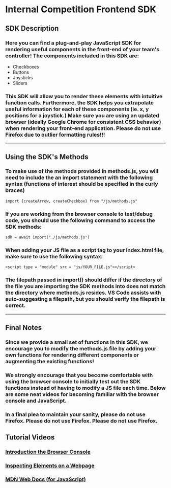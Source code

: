 # **Internal Competition Frontend SDK**
## **SDK Description**
### Here you can find a plug-and-play JavaScript SDK for rendering useful components in the front-end of your team's controller! The components included in this SDK are:
- Checkboxes
- Buttons
- Joysticks
- Sliders

### This SDK will allow you to render these elements with intuitive function calls. Furthermore, the SDK helps you extrapolate useful information for each of these components (ie. x, y positions for a joystick.) Make sure you are using an updated browser (ideally **Google Chrome** for consistent CSS behavior) when rendering your front-end application. **Please do not use Firefox due to outlier formatting rules!!!**
---
## **Using the SDK's Methods**
### To make use of the methods provided in methods.js, you will need to include the an import statement with the following syntax (functions of interest should be specified in the curly braces)
`import {createArrow, createCheckbox} from "/js/methods.js"` 
    
### If you are working from the browser console to test/debug code, you should use the following command to access the SDK methods:
`sdk = await import("./js/methods.js")`

### When adding your JS file as a script tag to your index.html file, make sure to use the following syntax:
`<script type = "module" src = "js/YOUR_FILE.js"></script>`

### The filepath passed in import() should differ if the directory of the file you are importing the SDK methods into does not match the directory where methods.js resides. VS Code assists with auto-suggesting a filepath, but you should verify the filepath is correct.
---
## **Final Notes**
### Since we provide a small set of functions in this SDK, we encourage you to modify the methods.js file by adding your own functions for rendering different components or augmenting the existing functions!
### We strongly encourage that you become comfortable with using the browser console to initially test out the SDK functions instead of having to modify a JS file each time. Below are some neat videos for becoming familiar with the browser console and JavaScript.
### In a final plea to maintain your sanity, **please do not use Firefox. Please do not use Firefox. Please do not use Firefox.**

## Tutorial Videos
### [Introduction the Browser Console](https://www.youtube.com/watch?v=q9jAFZjPFHo)
### [Inspecting Elements on a Webpage](https://blog.hubspot.com/website/how-to-inspect)
### [MDN Web Docs (for JavaScript)](https://developer.mozilla.org/en-US/docs/Web/JavaScript)